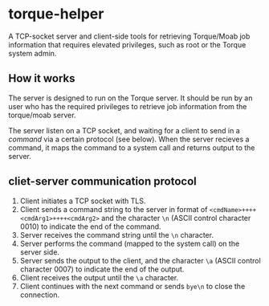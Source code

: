 # torque-helper
A TCP-socket server and client-side tools for retrieving Torque/Moab job information that requires elevated privileges, such as root or the Torque system admin.

## How it works
The server is designed to run on the Torque server.  It should be run by an user who has the required privileges to retrieve job information from the torque/moab server.

The server listen on a TCP socket, and waiting for a client to send in a *command* via a certain protocol (see below). When the server recieves a command, it maps the command to a system call and returns output to the server.

## cliet-server communication protocol
1. Client initiates a TCP socket with TLS.
1. Client sends a command string to the server in format of `<cmdName>++++<cmdArg1>++++<cmdArg2>` and the character `\n` (ASCII control character 0010) to indicate the end of the command.
1. Server receives the command string until the `\n` character.
1. Server performs the command (mapped to the system call) on the server side.
1. Server sends the output to the client, and the character `\a` (ASCII control character 0007) to indicate the end of the output.
1. Client receives the output until the `\a` character.
1. Client continues with the next command or sends `bye\n` to close the connection.
